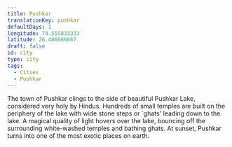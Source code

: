 ```yaml
---
title: Pushkar
translationKey: pushkar
defaultDays: 1
longitude: 74.555833333
latitude: 26.486666667
draft: false
id: city
type: city
tags:
  - Cities
  - Pushkar
---
```

The town of Pushkar clings to the side of beautiful Pushkar Lake, considered very holy by Hindus. Hundreds of small temples are built on the periphery of the lake with wide stone steps or `ghats' leading down to the lake. A magical quality of light hovers over the lake, bouncing off the surrounding white-washed temples and bathing ghats. At sunset, Pushkar turns into one of the most exotic places on earth.